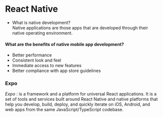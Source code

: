 # React Native
- What is native development?<br />
Native applications are those apps that are developed through their native operating environment.
#### What are the benefits of native mobile app development?
- Better performance
- Consistent look and feel
- Immediate access to new features
- Better compliance with app store guidelines

### Expo
*Expo :* is a framework and a platform for universal React applications. It is a set of tools and services built around React Native and native platforms that help you develop, build, deploy, and quickly iterate on iOS, Android, and web apps from the same JavaScript/TypeScript codebase.<br />